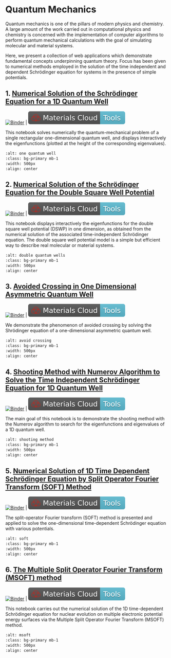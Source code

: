# **Quantum Mechanics**

Quantum mechanics is one of the pillars of modern physics and chemistry. A large amount of the work carried out in computational physics and chemistry is concerned with the implementation of computer algorithms to perform quantum mechanical calculations with the goal of simulating molecular and material systems.

Here, we present a collection of web applications which demonstrate fundamental
concepts underpinning quantum theory. Focus has been given to numerical methods employed in the solution of the time independent and dependent Schrödinger equation for systems in the presence of simple potentials.

## 1. [Numerical Solution of the Schrödinger Equation for a 1D Quantum Well](https://github.com/osscar-org/quantum-mechanics/blob/master/notebook/quantum-mechanics/1quantumwell.ipynb)

[![Binder](https://mybinder.org/badge_logo.svg)](https://mybinder.org/v2/gh/osscar-org/quantum-mechanics/master?urlpath=%2Fvoila%2Frender%2Fnotebook%2Fquantum-mechanics%2F1quantumwell.ipynb) | [![Materials Cloud Tool osscar-qmcourse](https://raw.githubusercontent.com/materialscloud-org/mcloud-badge/main/badges/img/mcloud_badge_tools.svg)](https://osscar-quantum-mechanics.materialscloud.io/voila/render/quantum-mechanics/1quantumwell.ipynb) 

This notebook solves numerically the quantum-mechanical problem of a single
rectangular one-dimensional quantum well, and displays interactively the
eigenfunctions (plotted at the height of the corresponding eigenvalues).

```{image} ./images/1quantum_well.png
:alt: one quantum well
:class: bg-primary mb-1
:width: 500px
:align: center
```

## 2. [Numerical Solution of the Schrödinger Equation for the Double Square Well Potential](https://github.com/osscar-org/quantum-mechanics/blob/master/notebook/quantum-mechanics/2quantumwells.ipynb)

[![Binder](https://mybinder.org/badge_logo.svg)](https://mybinder.org/v2/gh/osscar-org/quantum-mechanics/master?urlpath=%2Fvoila%2Frender%2Fnotebook%2Fquantum-mechanics%2F2quantumwells.ipynb) | [![Materials Cloud Tool osscar-qmcourse](https://raw.githubusercontent.com/materialscloud-org/mcloud-badge/main/badges/img/mcloud_badge_tools.svg)](https://osscar-quantum-mechanics.materialscloud.io/voila/render/quantum-mechanics/2quantumwells.ipynb)

This notebook displays interactively the eigenfunctions for the double square well
potential (DSWP) in one dimension, as obtained from the numerical solution of the associated time-independent Schrödinger equation.  The
double square well potential model is a simple but efficient way to describe
real molecular or material systems.

```{image} ./images/2quantum_wells.png
:alt: double quantum wells
:class: bg-primary mb-1
:width: 500px
:align: center
```

## 3. [Avoided Crossing in One Dimensional Asymmetric Quantum Well](https://github.com/osscar-org/quantum-mechanics/blob/master/notebook/quantum-mechanics/asymmetricwell.ipynb)

[![Binder](https://mybinder.org/badge_logo.svg)](https://mybinder.org/v2/gh/osscar-org/quantum-mechanics/master?urlpath=%2Fvoila%2Frender%2Fnotebook%2Fquantum-mechanics%2Fasymmetricwell.ipynb) | [![Materials Cloud Tool osscar-qmcourse](https://raw.githubusercontent.com/materialscloud-org/mcloud-badge/main/badges/img/mcloud_badge_tools.svg)](https://osscar-quantum-mechanics.materialscloud.io/voila/render/quantum-mechanics/asymmetricwell.ipynb)

We demonstrate the phenomenon of avoided crossing by solving the Shrödinger
equation of a one-dimensional asymmetric quantum well.

```{image} ./images/avoided_crossing.png
:alt: avoid crossing
:class: bg-primary mb-1
:width: 500px
:align: center
```

## 4. [Shooting Method with Numerov Algorithm to Solve the Time Independent Schrödinger Equation for 1D Quantum Well](https://github.com/osscar-org/quantum-mechanics/blob/master/notebook/quantum-mechancis/shooting_method.ipynb)

[![Binder](https://mybinder.org/badge_logo.svg)](https://mybinder.org/v2/gh/osscar-org/quantum-mechanics/master?urlpath=%2Fvoila%2Frender%2Fnotebook%2Fquantum-mechanics%2Fshooting_method.ipynb) | [![Materials Cloud Tool osscar-qmcourse](https://raw.githubusercontent.com/materialscloud-org/mcloud-badge/main/badges/img/mcloud_badge_tools.svg)](https://osscar-quantum-mechanics.materialscloud.io/voila/render/quantum-mechanics/shooting_method.ipynb)

The main goal of this notebook is to demonstrate the shooting method with the
Numerov algorithm to search for the eigenfunctions and eigenvalues of a 1D quantum
well.

```{image} ./images/shooting_method.png
:alt: shooting method
:class: bg-primary mb-1
:width: 500px
:align: center
```

## 5. [Numerical Solution of 1D Time Dependent Schrödinger Equation by Split Operator Fourier Transform (SOFT) Method](https://github.com/osscar-org/quantum-mechanics/blob/master/notebook/quantum-mechanics/soft.ipynb)

[![Binder](https://mybinder.org/badge_logo.svg)](https://mybinder.org/v2/gh/osscar-org/quantum-mechanics/master?urlpath=%2Fvoila%2Frender%2Fnotebook%2Fquantum-mechanics%2Fsoft.ipynb) | [![Materials Cloud Tool osscar-qmcourse](https://raw.githubusercontent.com/materialscloud-org/mcloud-badge/main/badges/img/mcloud_badge_tools.svg)](https://osscar-quantum-mechanics.materialscloud.io/voila/render/quantum-mechanics/soft.ipynb)

The split-operator Fourier transform (SOFT) method is presented and applied to solve the one-dimensional time-dependent Schrödinger equation with various
potentials.

```{image} ./images/soft.png
:alt: soft
:class: bg-primary mb-1
:width: 500px
:align: center
```
## 6. [The Multiple Split Operator Fourier Transform (MSOFT) method](https://github.com/osscar-org/quantum-mechanics/blob/master/notebook/quantum-mechanics/msoft.ipynb)

[![Binder](https://mybinder.org/badge_logo.svg)](https://mybinder.org/v2/gh/osscar-org/quantum-mechanics/master?urlpath=%2Fvoila%2Frender%2Fnotebook%2Fquantum-mechanics%2Fmsoft.ipynb) | [![Materials Cloud Tool osscar-qmcourse](https://raw.githubusercontent.com/materialscloud-org/mcloud-badge/main/badges/img/mcloud_badge_tools.svg)](https://osscar-quantum-mechanics.materialscloud.io/voila/render/quantum-mechanics/msoft.ipynb)

This notebook carries out the numerical solution of the 1D time-dependent Schrödinger equation for nuclear evolution on multiple electronic potential 
energy surfaces via the Multiple Split Operator Fourier Transform (MSOFT) method.

```{image} ./images/msoft.png
:alt: msoft
:class: bg-primary mb-1
:width: 500px
:align: center
```

